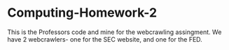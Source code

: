 # Computing-Homework-2

This is the Professors code and mine for the webcrawling assingment. We have 2 webcrawlers- one for the SEC website, and one for the FED. 
